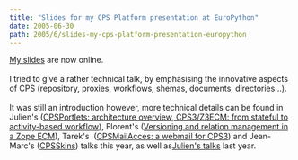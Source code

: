 ```yaml
---
title: "Slides for my CPS Platform presentation at EuroPython"
date: 2005-06-30
path: 2005/6/slides-my-cps-platform-presentation-europython
---
```


<a href="http://www.nuxeo.com/publications/slides/cps-plateform-an-open/downloadFile/file/cps-ep2005-5.pdf">
 My slides</a> are now online.<br><br> 
  I tried to give a rather technical talk, by emphasising the innovative 
 aspects of CPS (repository, proxies, workflows, shemas, documents, 
 directories...).<br><br> 
  It was still an introduction however, more technical details can be found 
 in Julien's (<a href="http://www.nuxeo.com/publications/slides/cpsportlets-architecture/downloadFile/file/ep2005_cpsportlets_arch_overview.pdf">CPSPortlets: architecture overview</a>,<a href="http://www.nuxeo.com/publications/slides/cps3-z3ecm-from-stateful/downloadFile/file/ep2005_workflow_from_stateful_to_activity.pdf">
 CPS3/Z3ECM: from stateful to activity-based workflow</a>), Florent's (<a href="http://www.nuxeo.com/publications/slides/versioning-and-relation/downloadFile/file/versioning-ep-2005.pdf">Versioning and relation management in a Zope ECM</a>), Tarek's&#160; (<a href="http://www.nuxeo.com/publications/slides/cpsmailaccess-webmail/downloadFile/file/cpsmailaccess.pdf">CPSMailAcces: a webmail for CPS3</a>) and Jean-Marc's (<a href="http://www.medic.chalmers.se/%7Ejmo/CPS/cpsskins-ep2005.pdf">CPSSkins</a>) talks this year, as 
 well as<a href="http://www.zope.org/Members/nuxeo/news/ep2004-slides/">Julien's
 talks</a> last year. 

